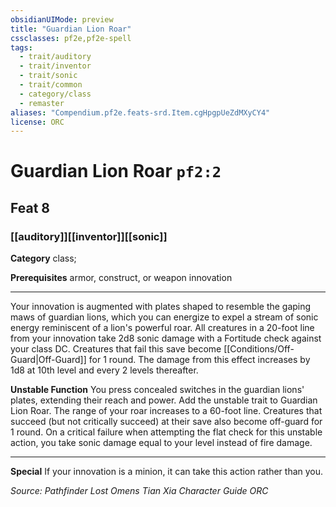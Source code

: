 ```yaml
---
obsidianUIMode: preview
title: "Guardian Lion Roar"
cssclasses: pf2e,pf2e-spell
tags:
  - trait/auditory
  - trait/inventor
  - trait/sonic
  - trait/common
  - category/class
  - remaster
aliases: "Compendium.pf2e.feats-srd.Item.cgHpgpUeZdMXyCY4"
license: ORC
---
```

# Guardian Lion Roar `pf2:2`
## Feat 8
### [[auditory]][[inventor]][[sonic]]

**Category** class; 



**Prerequisites** armor, construct, or weapon innovation
* * *
Your innovation is augmented with plates shaped to resemble the gaping maws of guardian lions, which you can energize to expel a stream of sonic energy reminiscent of a lion's powerful roar. All creatures in a 20-foot line from your innovation take 2d8 sonic damage with a Fortitude check against your class DC. Creatures that fail this save become [[Conditions/Off-Guard|Off-Guard]] for 1 round. The damage from this effect increases by 1d8 at 10th level and every 2 levels thereafter.

**Unstable Function** You press concealed switches in the guardian lions' plates, extending their reach and power. Add the unstable trait to Guardian Lion Roar. The range of your roar increases to a 60-foot line. Creatures that succeed (but not critically succeed) at their save also become off-guard for 1 round. On a critical failure when attempting the flat check for this unstable action, you take sonic damage equal to your level instead of fire damage.

* * *

**Special** If your innovation is a minion, it can take this action rather than you.

*Source: Pathfinder Lost Omens Tian Xia Character Guide*
*ORC*